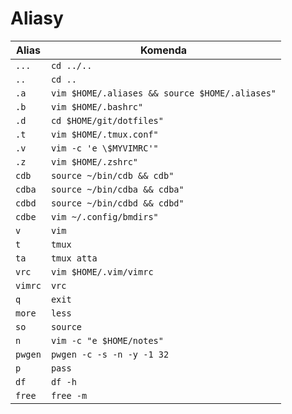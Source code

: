 # Aliasy

| Alias    | Komenda                                        |
| ---      | ---                                            |
| `...`    | `cd ../..`                                     |
| `..`     | `cd ..`                                        |
| `.a`     | `vim $HOME/.aliases && source $HOME/.aliases"` |
| `.b`     | `vim $HOME/.bashrc"`                           |
| `.d`     | `cd $HOME/git/dotfiles"`                       |
| `.t`     | `vim $HOME/.tmux.conf"`                        |
| `.v`     | `vim -c 'e \$MYVIMRC'"`                        |
| `.z`     | `vim $HOME/.zshrc"`                            |
| `cdb`    | `source ~/bin/cdb && cdb"`                     |
| `cdba`   | `source ~/bin/cdba && cdba"`                   |
| `cdbd`   | `source ~/bin/cdbd && cdbd"`                   |
| `cdbe`   | `vim ~/.config/bmdirs"`                        |
| `v`      | `vim`                                          |
| `t`      | `tmux`                                         |
| `ta`     | `tmux atta`                                    |
| `vrc`    | `vim $HOME/.vim/vimrc`                         |
| `vimrc`  | `vrc`                                          |
| `q`      | `exit`                                         |
| `more`   | `less`                                         |
| `so`     | `source`                                       |
| `n`      | `vim -c "e $HOME/notes"`                       |
| `pwgen`  | `pwgen -c -s -n -y -1 32`                      |
| `p`      | `pass`                                         |
| `df`     | `df -h`                                        |
| `free`   | `free -m`                                      |
